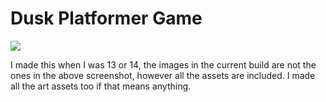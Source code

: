 # Dusk Platformer Game

<img src="https://i.imgur.com/LnudjI1.png" align="center">

I made this when I was 13 or 14, the images in the current build are not the ones in the above screenshot, however all the assets are included. I made all the art assets too if that means anything.